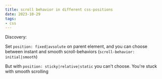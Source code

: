 ```yaml
---
title: scroll behavior in different css-positions
date: 2023-10-29
tags:
- css
---
```


Discovery:

Set `position: fixed|avsolute` on parent element, and you can choose between instant and smooth scroll-behaviors (`scroll-behavior: initial|smooth`)

But with `position: sticky|relative|static` you can't choose. You're stuck with smooth scrolling

